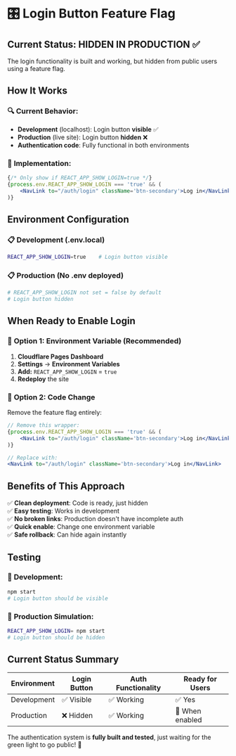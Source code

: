 # 🎛️ Login Button Feature Flag

## Current Status: HIDDEN IN PRODUCTION ✅

The login functionality is built and working, but hidden from public users using a feature flag.

## How It Works

### 🔍 **Current Behavior:**
- **Development** (localhost): Login button **visible** ✅
- **Production** (live site): Login button **hidden** ❌
- **Authentication code**: Fully functional in both environments

### 🎯 **Implementation:**
```jsx
{/* Only show if REACT_APP_SHOW_LOGIN=true */}
{process.env.REACT_APP_SHOW_LOGIN === 'true' && (
    <NavLink to="/auth/login" className='btn-secondary'>Log in</NavLink>
)}
```

## Environment Configuration

### 📋 **Development (.env.local)**
```bash
REACT_APP_SHOW_LOGIN=true    # Login button visible
```

### 📋 **Production (No .env deployed)**
```bash
# REACT_APP_SHOW_LOGIN not set = false by default
# Login button hidden
```

## When Ready to Enable Login

### 🚀 **Option 1: Environment Variable (Recommended)**
1. **Cloudflare Pages Dashboard**
2. **Settings** → **Environment Variables**
3. **Add:** `REACT_APP_SHOW_LOGIN` = `true`
4. **Redeploy** the site

### 🚀 **Option 2: Code Change**
Remove the feature flag entirely:
```jsx
// Remove this wrapper:
{process.env.REACT_APP_SHOW_LOGIN === 'true' && (
    <NavLink to="/auth/login" className='btn-secondary'>Log in</NavLink>
)}

// Replace with:
<NavLink to="/auth/login" className='btn-secondary'>Log in</NavLink>
```

## Benefits of This Approach

✅ **Clean deployment**: Code is ready, just hidden  
✅ **Easy testing**: Works in development  
✅ **No broken links**: Production doesn't have incomplete auth  
✅ **Quick enable**: Change one environment variable  
✅ **Safe rollback**: Can hide again instantly  

## Testing

### 🧪 **Development:**
```bash
npm start
# Login button should be visible
```

### 🧪 **Production Simulation:**
```bash
REACT_APP_SHOW_LOGIN= npm start
# Login button should be hidden
```

## Current Status Summary

| Environment | Login Button | Auth Functionality | Ready for Users |
|-------------|--------------|-------------------|-----------------|
| Development | ✅ Visible    | ✅ Working         | ✅ Yes          |
| Production  | ❌ Hidden     | ✅ Working         | 🚧 When enabled |

The authentication system is **fully built and tested**, just waiting for the green light to go public! 🚀
